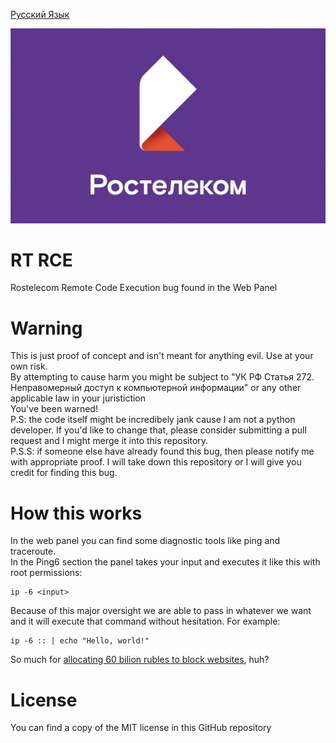[Русский Язык](https://github.com/ma1de/rt-rce/blob/main/README_RU.md)

![rt_logo](static/rt_logo.png)

# RT RCE
Rostelecom Remote Code Execution bug found in the Web Panel

# Warning
This is just proof of concept and isn't meant for anything evil. Use at your own risk. <br>
By attempting to cause harm you might be subject to "УК РФ Статья 272. Неправомерный доступ к компьютерной информации" or any other applicable law in your juristiction <br>
You've been warned! <br>
P.S: the code itself might be incredibely jank cause I am not a python developer. If you'd like to change that, please consider submitting a pull request and I might merge it into this repository. <br>
P.S.S: if someone else have already found this bug, then please notify me with appropriate proof. I will take down this repository or I will give you credit for finding this bug.

# How this works
In the web panel you can find some diagnostic tools like ping and traceroute. <br>
In the Ping6 section the panel takes your input and executes it like this with root permissions:
```
ip -6 <input>
```

Because of this major oversight we are able to pass in whatever we want and it will execute that command without hesitation.
For example:
```
ip -6 :: | echo "Hello, world!"
```
So much for [allocating 60 bilion rubles to block websites](https://www.svoboda.org/a/roskomnadzor-potratit-pochti-60-mlrd-rubley-na-sistemy-po-blokirovke/33114493.html), huh?

# License
You can find a copy of the MIT license in this GitHub repository